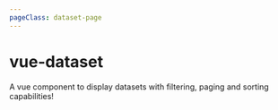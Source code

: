 ```yaml
---
pageClass: dataset-page
---
```


# vue-dataset

A vue component to display datasets with filtering, paging and sorting capabilities!

<Example1 />